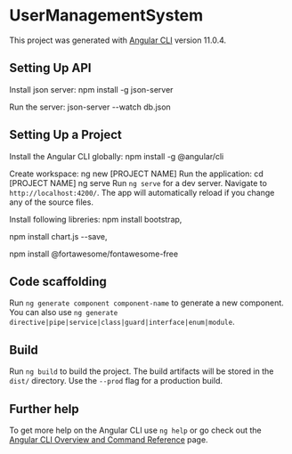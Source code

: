# UserManagementSystem

This project was generated with [Angular CLI](https://github.com/angular/angular-cli) version 11.0.4.

## Setting Up API

Install json server:
npm install -g json-server

Run the server:
json-server --watch db.json

## Setting Up a Project

Install the Angular CLI globally:
npm install -g @angular/cli

Create workspace: ng new [PROJECT NAME]
Run the application: cd [PROJECT NAME] ng serve
Run `ng serve` for a dev server. Navigate to `http://localhost:4200/`. The app will automatically reload if you change any of the source files.

Install following libreries:
npm install bootstrap,

npm install chart.js --save,

npm  install @fortawesome/fontawesome-free

## Code scaffolding

Run `ng generate component component-name` to generate a new component. You can also use `ng generate directive|pipe|service|class|guard|interface|enum|module`.

## Build

Run `ng build` to build the project. The build artifacts will be stored in the `dist/` directory. Use the `--prod` flag for a production build.

## Further help

To get more help on the Angular CLI use `ng help` or go check out the [Angular CLI Overview and Command Reference](https://angular.io/cli) page.
